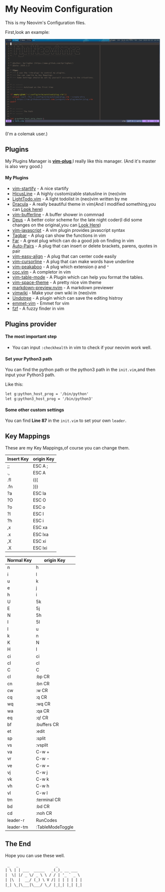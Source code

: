 # My Neovim Configuration

This is my Neovim's Configuration files.

First,look an example:

![TheExample](./demo.png)

(I'm a colemak user.)

## Plugins

My Plugins Manager is **[vim-plug](https://github.com/junegunn/vim-plug)**,I really like this manager. (And it's master is also very good.)

#### My Plugins

- [vim-startify](https://github.com/mhinz/vim-startify) - A nice startify
- [HicusLine](https://github.com/Styadev/HicusLine) - A highly customizable statusline in (neo)vim
- [LightTodo.vim](https://github.com/SpringHan/lightTodo.vim) - A light todolist in (neo)vim written by me
- [Dracula](https://github.com/dracula/vim) - A really beautiful theme in vim(And I modified something,you can [Look here](https://github.com/SpringHan/dracula))
- [vim-bufferline](https://github.com/bling/vim-bufferline) - A buffer shower in commnad
- [Deus](https://github.com/ajmwagar/vim-deus) - A better color scheme for the late night coder(I did some changes on the original,you can [Look Here](https://github.com/SpringHan/vim-deus))
- [vim-javascript](https://github.com/pangloss/vim-javascript) - A vim plugin provides javascript syntax
- [Tagbar](https://github.com/majutsushi/tagbar) - A plug can show the functions in vim
- [Far](https://github.com/brooth/far.vim) - A great plug which can do a good job on finding in vim
- [Auto-Pairs](https://github.com/jiangmiao/auto-pairs) - A plug that can insert or delete brackets, parens, quotes in pair
- [vim-easy-align](https://github.com/junegunn/vim-easy-align) - A plug that can center code easily
- [vim-cursorline](https://github.com/itchyny/vim-cursorword) - A plug that can make words have underline
- [vim-peakaboo](https://github.com/junegunn/vim-peekaboo) - A plug which extension `@` and `"`
- [coc.vim](https://github.com/neoclide/coc.vim) - A completor in vim
- [vim-table-mode](https://github.com/dhruvasagar/vim-table-mode) - A Plugin which can help you format the tables.
- [vim-space-theme](https://github.com/liuchengxu/space-vim-theme) - A pretty nice vim theme
- [markdown-preview.nvim](https://github.com/iamcco/markdown-preview.nvim) - A markdown previewer
- [vimwiki](https://github.com/vimwiki/vimwiki) - Make your own wiki in (neo)vim
- [Undotree](https://github.com/mbbill/undotree) - A plugin which can save the editing histroy
- [emmet-vim](https://github.com/mattn/emmet-vim) - Emmet for vim
- [fzf](https://github.com/junegunn/fzf) - A fuzzy finder in vim


## Plugins provider

#### The most important step

- You can input `:checkhealth` in vim to check if your neovim work well.

#### Set your Python3 path

You can find the python path or the python3 path in the `init.vim`,and then input your Python3 path.

Like this:
```vim
let g:python_host_prog = '/bin/python'
let g:python3_host_prog = '/bin/python3'
```

#### Some other custom settings

You can find __Line 87__ in the `init.vim` to set your own `leader`.


## Key Mappings

These are my Key Mappings,of course you can change them.

| Insert Key | origin Key |
|------------|------------|
| ;;         | ESC A ;    |
| .,         | ESC A      |
| .fl        | {{{        |
| .fn        | }}}        |
| ?a         | ESC la     |
| ?O         | ESC O      |
| ?o         | ESC o      |
| ?I         | ESC I      |
| ?h         | ESC i      |
| ,x         | ESC xa     |
| .x         | ESC lxa    |
| ,X         | ESC xi     |
| .X         | ESC lxi    |

| Normal Key | origin Key       |
|------------|------------------|
| n          | h                |
| i          | l                |
| u          | k                |
| e          | j                |
| h          | i                |
| U          | 5k               |
| E          | 5j               |
| N          | 5h               |
| I          | 5l               |
| l          | u                |
| k          | n                |
| K          | N                |
| H          | I                |
| ci         | ci               |
| cI         | cl               |
| C          | C                |
| cl         | :bp CR           |
| cn         | :bn CR           |
| cw         | :w CR            |
| cq         | :q CR            |
| wq         | :wq CR           |
| wa         | :qa CR           |
| eq         | :q! CR           |
| bf         | :buffers CR      |
| et         | :edit            |
| sp         | :split           |
| vs         | :vsplit          |
| va         | C-w +            |
| vr         | C-w -            |
| ve         | C-w =            |
| vj         | C-w j            |
| vk         | C-w k            |
| vh         | C-w h            |
| vl         | C-w l            |
| tm         | :terminal CR     |
| bd         | :bd CR           |
| cd         | :noh CR          |
| leader-r   | RunCodes         |
| leader-tm  | :TableModeToggle |


## The End

Hope you can use these well.

```vim
 _   _                 _           
| \ | | ___  _____   _(_)_ __ ___  
|  \| |/ _ \/ _ \ \ / / | '_ ` _ \ 
| |\  |  __/ (_) \ V /| | | | | | |
|_| \_|\___|\___/ \_/ |_|_| |_| |_|
```
